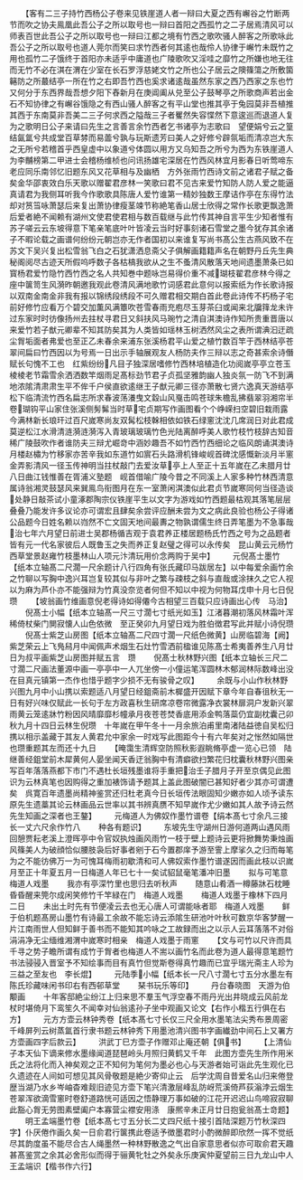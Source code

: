 <!-- { "loadSidebar": true } -->
　　【客有二三子持竹西杨公子卷来见铁崖道人者一辩曰大夏之西有嶰谷之竹断两节而吹之协夫鳯凰此吾公子之所以取号也一辩曰首阳之西孤竹之二子居焉清风可以师表百世此吾公子之所以取号也一辩曰江都之境有竹西之歌吹骚人醉客之所歌咏此吾公子之所以取号也道人莞尔而笑曰求竹西者何其逺也哉伶人协律于嶰竹未既竹之用也孤竹二子饿终于首阳亦未适乎中庸道也广陵歌吹又淫哇之靡竹之所嫌也地无往而无竹不必在淇在渭在少室在长石罗浮慈姥文竹之所也公子居云之隩篠簜之所敷箘簵防之所蕞结亭一所在竹之右即吾竹西也奚求诸逺哉虽然东家之西乃西家之东也竹又何分于东西界哉吾想夕阳下舂新月在庚阊阖从兑至公子鼓琴亭之所歌商声若出金石不知协律之有嶰谷饿隐之有西山骚人醉客之有平山堂也推其亭于兔园莫非吾植推其西于东南莫非吾美二三子何求西之隘哉三子者矍然失容惵然下意逡巡而退道人复为之歌明日公子来请曰先生之言善言余竹西者乞书诸亭为志歌曰　望便娟兮云之篁结氤氲兮共成堂百草棼而易蘦兮孰与玩斯遗芳曰美人之好修兮辟氛垢而清凉岂大东之无所兮若稽首乎西皇虚中以象道兮体圆以用方又乌知吾之所兮为西为东铁崖道人为李黼榜第二甲进士会稽杨维桢也问讯扬雄宅深居在竹西风林宜月影春日听莺啼东老应同乐南邻忆旧题东风又花草相与及幽栖　方外张雨竹西诗文前之诸君子赋之备矣金华邵衷效白乐天歌以赠翟君彦林一笑歌曰君不见古来爱竹知防人防人爱之能逼真请君为我侧耳听我今作歌歌具陈唐人爱竹谁第一精妙独数王摩诘作亭在东得竹法却对筼筜咏萧瑟后来复出萧协律瘦茎竦节称絶笔香山居士欣得之常作长歌更飘逸萧后爱者絶不闻赖有湖州文使君使君相与数百载继与此竹传其神自言平生少知者惟有苏子嗟云云东坡得意下笔亲笔底叶叶皆凌云当时好事刻诸石雪堂之墨今犹存其余诸子不暇论载之画谱何纷纷元朝岂亦无作者国初以来谁复写尚书髙公生古燕风致不在苏文下吴兴复出松雪翁飞白之石犹潇洒息斋父子俱解画籍籍声名在朝野丹丘先生典秘阁阅尽古迹天所假呜呼数子各枯槁我欲从之生不蚤清风散落天地间遗墨萧条已如寳杨君爱竹隐竹西竹西之名人共知巻中题咏岂易得价重不减瑚枝翟君彦林今得之座中箧笥生风漪昨朝邀我观此卷清风满地歌竹词感君此意何以报索纸为作长歌诗报以双南金南金非我有报以锦绣段绣段不可久赠君相交期白首此卷此诗传不朽杨子宅前好修竹应看万个碧交加薫风满簟吹苍雪春雨充庖尽玉芽茶臼或闻来北牖箨龙未许过东家时时彷像扬州去拄杖寻君日又斜扶风马琬竹之清自淇澳诗作知所贵重晋唐以来爱竹若子猷元卿辈不知其防矣其为人类皆如瑶林玉树洒然风尘之表所谓淟汩迂疏尘胷垢面者弗爱也至正乙未春余来浦东张溪杨君平山爱之植竹数百竿于西林结亭苍翠间扁曰竹西因以为号焉一日出示手轴展观友人杨防夫作三辩以志之奇甚索余诗僭赋长句愧不工也　红紫纷纷凡目子独深居嗜修竹西林培植造化功阅嵗亭亭立苍玉棱棱老节霜雪余洒洒数竿烟雨足髙标劲节君子贞孤坚雅韵幽人独炎氛一防飞不到满地浓隂清肃肃生平不侔千户侯直欲逺继王子猷元卿三径亦萧散七贤六逸真天游结亭松下临清流竹西名扁志所求春波荡瀁曳文縠山风戛击鸣苍球朱檐乱拂翡翠羽湘帘半卷瑚钩平山家住张溪侧髣髴当时草宅贞期写作画图看个个峥嵘扫空碧旧栽雨露今满林新长琅玕过百尺嵗寒尚友双髯松枝榦相依如铁石绿窻沈沈几席润日对此君成莫逆松江水滑清涟漪涟漪泻入青玻璃玻璃竹色光陆离醉呼美人歌竹枝竹枝辞古知音稀广陵鼓吹作者谁防夫三辩尤崛竒中涵妙趣吾不如竹西竹西细论之临风朗诵淇澳诗　月楼赵橚为竹移家亦苦辛我如东道竹如賔石头路滑机锋峻岘首碑沈感慨新淡月半窻金弄影清风一径玉传神明当拄杖敲门去爱汝草亭上人至正十五年嵗在乙未腊月廿八日曲江钱惟善在胥浦义塾题　岘首借喻广陵今昔之不同溪上人家多种竹林西清意属诗翁湘灵鼓瑟风来巽鳯鸟衔图月在东一室萧闲淇澳似此君贞节嵗寒同何当径造谈处静日敲茶试小童涿郡陶宗仪铁崖平生以文字为游戏如竹西题最枯观其落笔层层叠叠乃能发许多议论亦可谓宏且肆矣余尝评应酬未尝为文之病此良验也杨公子得诸公品题今日姓名赖以岿然不亡文固天地间最夀之物孰谓儒生终日弄笔墨为不急事哉治七年六月望日前进士吴郡杨循吉观于袁君养正楼居题杨氏竹西之号为之品题者皆有元一代名家彼后人既鲁玉之失而养正复赵璧之得可以永传矣　昆山黄云元杨竹西草堂景赵雍竹枝墨林山人项元汴清玩用价念两购于吴中】
　　元倪髙士墨竹【纸本立轴髙二尺濶一尺余题计八行四角有张氏藏印马跋居左】以中每爱余画竹余之竹聊以写胸中逸兴耳岂复较其似与非叶之繁与疎枝之斜与直哉或涂抹久之它人视以为麻为芦仆亦不能强辩为竹真没奈览者何但不知以中视为何物耳戊申十月七日倪瓒
　　【坡翁画竹维画意倪老得诗如得僊今古相望三百载只应诗画出心传　马治】
　　倪髙士小幅【纸本立轴髙一尺三寸濶七寸纸光如玉】江渚暮潮初落风林霜叶浑稀倚杖柴门閴寂懐人山色依微　至正癸卯九月望日戏为胜伯徴君写此并赋小诗倪瓒
　　倪髙士紫芝山房图【纸本立轴髙二尺四寸濶一尺纸色微黄】山房临碧海【阙】　紫芝荣云上飞鳬舄月中闻佩声术烟生石灶竹雪洒前楹谁见陈髙士希夷善养生八月廿日为叔平画紫芝山房图并赋五言　瓒
　　倪髙士秋林野兴图【纸本立轴长三尺二寸濶二尺画法董源中画一亭亭中一人兀坐傍一小僮运笔浑圆林木郁润林际数峰出没在目真元镇第一杰作也惜乎题字少损不无有骏骨之叹】
　　余既与小山作秋林野兴图九月中小山携以索题适八月望日经鉏斋前木樨盛开因赋下章今年自春徂秋无一日有好兴味仅赋此一长句于左方政喜秋生研席凉卷帘微露净衣裳林扉洞户发新兴翠雨黄云笼逺牀竹粉因风晴靡靡杉幢承月夜苍苍焚香底用添金鸭落蘂仍宜副枕囊己卯秋九月十四日云林生倪瓒　十年嵗在甲午冬十一月余旅泊甫里南渚陆益徳自吴松归携以相示盖藏于其友人黄君允中家余一时戏写此图距今十有六年矣对之怅然如隔世也瓒重题其左而还十九日
　　【晻霭生清辉空防照秋影遐眺脩亭虚一览心已领　陆继善经鉏堂前木犀黄何人晏坐闻天香迂翁胸中有清癖欲扫繁花归枕囊秋林野兴图亲写百年落落燕都下市门不遇杜长垣残墨谁将手重把治壬子腊月子开至京偶见此图识为云林真笔也因购得之重加裱饰请予题其上盖此图破闇已甚知好者少其亦可谓遭矣　呉寛百年遗墨尚精神鉴赏还归杜老真今日长垣传法眼固知少嫩亦如人顷予读东原先生遗藁其论云林画品云世率以其书辨真赝不知早嵗作尤少嫩如其人故予诗云然先生知画之深者也王鏊】
　　元梅道人为佛奴作墨竹谱卷【绢本髙七寸余凡三接长一丈六尺余作竹八
　　种各有题识】
　　东坡先生守湖州日游何道两山遇风雨回憩贾耘老溪上澄晖亭中令官奴执烛画风雨竹一枝于壁上题诗云更将掀舞势秉烛画风篠美人为破顔恰似腰肢袅后好事者剜于石今置郡庠予游至霅上摩挲久之归而每笔为之不能彷佛万一为可愧耳梅雨初歇清和可人佛奴索作墨竹谱遂因而画此枝以识嵗月至正十年夏五月一日梅道人年已七十一矣试貂鼠毫笔潘冲旧墨
　　拟与可笔意　梅道人戏墨
　　我亦有亭深竹里也思归去听秋声
　　随意山肴酒一樽藤牀石枕睡昏昏醒来筦尔成闲笑修竹千竿緑在门　梅道人戏墨
　　梅道人戏墨于橡林下四月二日
　　未出土时先有节便凌云去也无心唐人可谓能咏者耶　梅道人戏墨
　　鲜于伯机题髙房山墨竹有诗最工余故不能忘诗云添隂生研池叶叶秋可数京华客梦醒一片江南雨世人但知鲜于善书而不能知其吟咏之工故録而出之以示人云耳落落不对俗涓涓净无尘缅维湘渭中嵗寒时相亲　梅道人戏墨于雨窻
　　【文与可竹以尺许而具千寻之势子瞻所谓有成竹于胷者也梅道人不耑以画竹名而此卷为道人最得意笔题竹书法骎骎入晋室予不知绘事而目有真竹但觉斯卷得真竹趣而已宜乎瑞光斋主人珍为三益之至友也　李长焜】
　　元陆季小幅【纸本长一尺八寸濶七寸五分水墨左有陈氏珍藏味闲书印右有西邨草堂
　　琹书玩乐等印】
　　丹台春晓图　天游为伯颙画
　　十年客邸絶尘纷江上归来思不羣玉气浮空春不雨丹光出井晓成云风前龙杖时堪倚月下鸾笙久不闻幸对仙翁逺孙子坐中观画又论文【右作小楷五行俱在右方】
　　元方方壶云林钟秀卷【纸本髙七寸长仅三尺全用水墨笔法尖秀布景周密千峰屏列云树蒸氲首行隶书题云林钟秀下用墨池清兴图书字画纎劲中间石上又署方方壶画四字后款云】
　　洪武丁巳方壶子作赠邓止庵还朝【俱书】
　　【上清仙子本天仙下谪来修水墨缘闻道琵琶岭头月照归黄鹤又千年　此图方壶先生所作用米氏之法将化而入神矣观之正不知何为笔何为墨必也心与天游者始可诣此先生观化已久遗迹在人间如可想见其风骨敬题是絶少寄仰止云　后学沈周自昔爱名山归来倦登歴当湖乃水乡岑岫杳难觌旧迹见方壶下笔兴清激层峰乱防岈荒溪倚芦荻滃浡云烟生苍翠浑欲滴雪窻时卷舒道路恍可适因之悟静理万事如破的江花开迟迟山鸟啼寂寂聊此豁心胷无劳图素壁阖户本寡营尘襟安用涤　康熈辛未正月廿日抱瓮翁髙士竒题】
　　明王孟端墨竹卷【纸本髙七寸五分长二丈四尺纸十接引首陆深题万竹秋深四字】仆厌倦作画久矣一日俞君行箧携此卷适予徴墨君时小酌微醉即欣然一挥不觉纸尽其韵度虽不能尽合古人绳墨然一种林野散逸之气出自家意思者似亦可取俞君天趣甚髙鉴赏之余其必舍形似而得于骊黄牝牡之外矣永乐庚寅仲夏望前三日九龙山中人王孟端识【楷书作六行】
